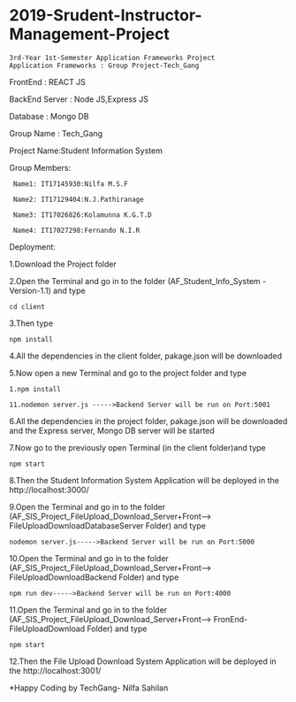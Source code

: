 # 2019-Srudent-Instructor-Management-Project

    3rd-Year 1st-Semester Application Frameworks Project
    Application Frameworks : Group Project-Tech_Gang

FrontEnd : REACT JS

BackEnd Server : Node JS,Express JS

Database : Mongo DB

Group Name : Tech_Gang

Project Name:Student Information System

Group Members:

     Name1: IT17145930:Nilfa M.S.F 

     Name2: IT17129404:N.J.Pathiranage

     Name3: IT17026826:Kolamunna K.G.T.D

     Name4: IT17027298:Fernando N.I.R 



Deployment:

1.Download the Project folder

2.Open the Terminal and go in to the folder (AF_Student_Info_System - Version-1.1) and type

    cd client

3.Then type

    npm install
    
4.All the dependencies in the client folder, pakage.json will be downloaded

5.Now open a new Terminal and go to the project folder and type

    1.npm install

    11.nodemon server.js ----->Backend Server will be run on Port:5001

6.All the dependencies in the project folder, pakage.json will be downloaded and the Express server, Mongo DB server will be started

7.Now go to the previously open Terminal (in the client folder)and type

    npm start
    
8.Then the Student Information System Application will be deployed in the http://localhost:3000/

9.Open the Terminal and go in to the folder (AF_SIS_Project_FileUpload_Download_Server+Front--> FileUploadDownloadDatabaseServer Folder) and type

    nodemon server.js----->Backend Server will be run on Port:5000

10.Open the Terminal and go in to the folder (AF_SIS_Project_FileUpload_Download_Server+Front--> FileUploadDownloadBackend Folder)
and type
    
    npm run dev----->Backend Server will be run on Port:4000
    
11.Open the Terminal and go in to the folder (AF_SIS_Project_FileUpload_Download_Server+Front--> FronEnd-FileUploadDownload Folder) and type

    npm start
    
12.Then the File Upload Download System Application will be deployed in the http://localhost:3001/




*Happy Coding by TechGang-  Nilfa Sahilan


